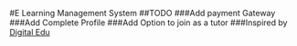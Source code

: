 #E Learning Management System
##TODO
###Add payment Gateway
###Add Complete Profile
###Add Option to join as a tutor
###Inspired by [Digital Edu](https://p.w3layouts.com/demos_new/template_demo/10-05-2021/digitaledu-liberty-demo_Free/750259863/web/index.html?_ga=2.181174051.52959294.1633257973-880376449.1628894739)